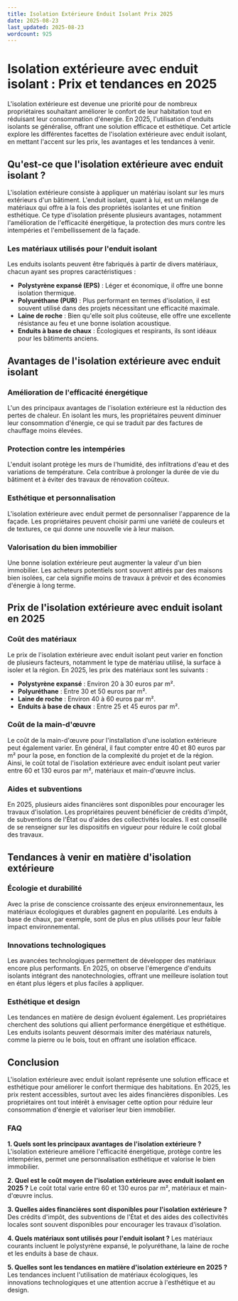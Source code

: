 ```yaml
---
title: Isolation Extérieure Enduit Isolant Prix 2025
date: 2025-08-23
last_updated: 2025-08-23
wordcount: 925
---
```


# Isolation extérieure avec enduit isolant : Prix et tendances en 2025

L'isolation extérieure est devenue une priorité pour de nombreux propriétaires souhaitant améliorer le confort de leur habitation tout en réduisant leur consommation d'énergie. En 2025, l'utilisation d'enduits isolants se généralise, offrant une solution efficace et esthétique. Cet article explore les différentes facettes de l'isolation extérieure avec enduit isolant, en mettant l'accent sur les prix, les avantages et les tendances à venir.

## Qu'est-ce que l'isolation extérieure avec enduit isolant ?

L'isolation extérieure consiste à appliquer un matériau isolant sur les murs extérieurs d'un bâtiment. L'enduit isolant, quant à lui, est un mélange de matériaux qui offre à la fois des propriétés isolantes et une finition esthétique. Ce type d'isolation présente plusieurs avantages, notamment l'amélioration de l'efficacité énergétique, la protection des murs contre les intempéries et l'embellissement de la façade.

### Les matériaux utilisés pour l'enduit isolant

Les enduits isolants peuvent être fabriqués à partir de divers matériaux, chacun ayant ses propres caractéristiques :

- **Polystyrène expansé (EPS)** : Léger et économique, il offre une bonne isolation thermique.
- **Polyuréthane (PUR)** : Plus performant en termes d'isolation, il est souvent utilisé dans des projets nécessitant une efficacité maximale.
- **Laine de roche** : Bien qu'elle soit plus coûteuse, elle offre une excellente résistance au feu et une bonne isolation acoustique.
- **Enduits à base de chaux** : Écologiques et respirants, ils sont idéaux pour les bâtiments anciens.

## Avantages de l'isolation extérieure avec enduit isolant

### Amélioration de l'efficacité énergétique

L'un des principaux avantages de l'isolation extérieure est la réduction des pertes de chaleur. En isolant les murs, les propriétaires peuvent diminuer leur consommation d'énergie, ce qui se traduit par des factures de chauffage moins élevées.

### Protection contre les intempéries

L'enduit isolant protège les murs de l'humidité, des infiltrations d'eau et des variations de température. Cela contribue à prolonger la durée de vie du bâtiment et à éviter des travaux de rénovation coûteux.

### Esthétique et personnalisation

L'isolation extérieure avec enduit permet de personnaliser l'apparence de la façade. Les propriétaires peuvent choisir parmi une variété de couleurs et de textures, ce qui donne une nouvelle vie à leur maison.

### Valorisation du bien immobilier

Une bonne isolation extérieure peut augmenter la valeur d'un bien immobilier. Les acheteurs potentiels sont souvent attirés par des maisons bien isolées, car cela signifie moins de travaux à prévoir et des économies d'énergie à long terme.

## Prix de l'isolation extérieure avec enduit isolant en 2025

### Coût des matériaux

Le prix de l'isolation extérieure avec enduit isolant peut varier en fonction de plusieurs facteurs, notamment le type de matériau utilisé, la surface à isoler et la région. En 2025, les prix des matériaux sont les suivants :

- **Polystyrène expansé** : Environ 20 à 30 euros par m².
- **Polyuréthane** : Entre 30 et 50 euros par m².
- **Laine de roche** : Environ 40 à 60 euros par m².
- **Enduits à base de chaux** : Entre 25 et 45 euros par m².

### Coût de la main-d'œuvre

Le coût de la main-d'œuvre pour l'installation d'une isolation extérieure peut également varier. En général, il faut compter entre 40 et 80 euros par m² pour la pose, en fonction de la complexité du projet et de la région. Ainsi, le coût total de l'isolation extérieure avec enduit isolant peut varier entre 60 et 130 euros par m², matériaux et main-d'œuvre inclus.

### Aides et subventions

En 2025, plusieurs aides financières sont disponibles pour encourager les travaux d'isolation. Les propriétaires peuvent bénéficier de crédits d'impôt, de subventions de l'État ou d'aides des collectivités locales. Il est conseillé de se renseigner sur les dispositifs en vigueur pour réduire le coût global des travaux.

## Tendances à venir en matière d'isolation extérieure

### Écologie et durabilité

Avec la prise de conscience croissante des enjeux environnementaux, les matériaux écologiques et durables gagnent en popularité. Les enduits à base de chaux, par exemple, sont de plus en plus utilisés pour leur faible impact environnemental.

### Innovations technologiques

Les avancées technologiques permettent de développer des matériaux encore plus performants. En 2025, on observe l'émergence d'enduits isolants intégrant des nanotechnologies, offrant une meilleure isolation tout en étant plus légers et plus faciles à appliquer.

### Esthétique et design

Les tendances en matière de design évoluent également. Les propriétaires cherchent des solutions qui allient performance énergétique et esthétique. Les enduits isolants peuvent désormais imiter des matériaux naturels, comme la pierre ou le bois, tout en offrant une isolation efficace.

## Conclusion

L'isolation extérieure avec enduit isolant représente une solution efficace et esthétique pour améliorer le confort thermique des habitations. En 2025, les prix restent accessibles, surtout avec les aides financières disponibles. Les propriétaires ont tout intérêt à envisager cette option pour réduire leur consommation d'énergie et valoriser leur bien immobilier.

### FAQ

**1. Quels sont les principaux avantages de l'isolation extérieure ?**
L'isolation extérieure améliore l'efficacité énergétique, protège contre les intempéries, permet une personnalisation esthétique et valorise le bien immobilier.

**2. Quel est le coût moyen de l'isolation extérieure avec enduit isolant en 2025 ?**
Le coût total varie entre 60 et 130 euros par m², matériaux et main-d'œuvre inclus.

**3. Quelles aides financières sont disponibles pour l'isolation extérieure ?**
Des crédits d'impôt, des subventions de l'État et des aides des collectivités locales sont souvent disponibles pour encourager les travaux d'isolation.

**4. Quels matériaux sont utilisés pour l'enduit isolant ?**
Les matériaux courants incluent le polystyrène expansé, le polyuréthane, la laine de roche et les enduits à base de chaux.

**5. Quelles sont les tendances en matière d'isolation extérieure en 2025 ?**
Les tendances incluent l'utilisation de matériaux écologiques, les innovations technologiques et une attention accrue à l'esthétique et au design.